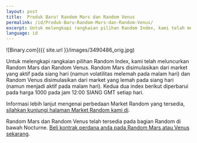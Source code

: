 ```yaml
---
layout: post
title:  Produk Baru! Random Mars dan Random Venus
permalink: /id/Produk-Baru-Random-Mars-dan-Random-Venus/
excerpt: Untuk melengkapi rangkaian pilihan Random Index, kami telah meluncurkan Random Mars dan Random Venus.
language: id
---
```


![Binary.com]({{ site.url }}/images/3490486_orig.jpg)

Untuk melengkapi rangkaian pilihan Random Index, kami telah meluncurkan Random Mars dan Random Venus. Random Mars disimulasikan dari market yang aktif pada siang hari (namun volatilitas melemah pada malam hari) dan Random Venus disimulasikan dari market yang lemah pada siang hari (namun menjadi aktif pada malam hari). Kedua dua index berikut diperbarui pada harga 1000 pada jam 12:00 SIANG GMT setiap hari.

Informasi lebih lanjut mengenai perbedaan Market Random yang tersedia, [silahkan kunjungi halaman Market Random kami di](https://www.binary.com).

Random Mars dan Random Venus telah tersedia pada bagian Random di bawah Nocturne. [Beli kontrak perdana anda pada Random Mars atau Venus sekarang](https://www.binary.com).
